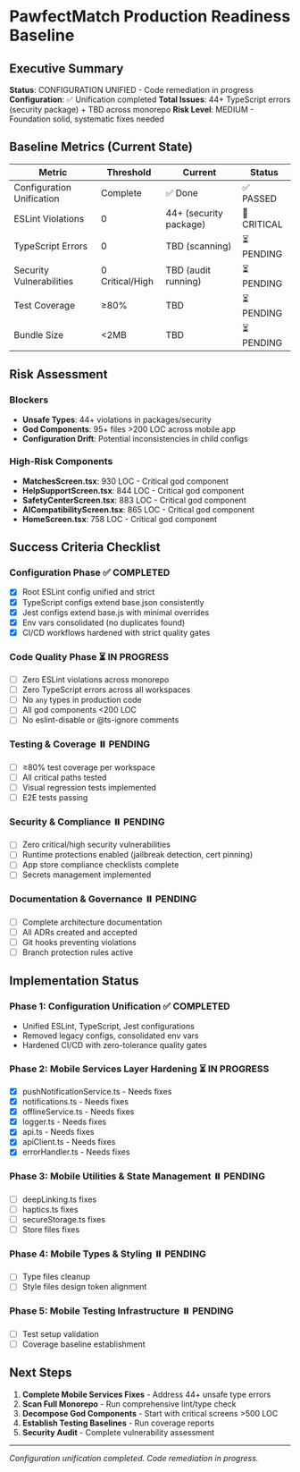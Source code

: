 # PawfectMatch Production Readiness Baseline

## Executive Summary

**Status**: CONFIGURATION UNIFIED - Code remediation in progress
**Configuration**: ✅ Unification completed
**Total Issues**: 44+ TypeScript errors (security package) + TBD across monorepo
**Risk Level**: MEDIUM - Foundation solid, systematic fixes needed

## Baseline Metrics (Current State)

| Metric | Threshold | Current | Status |
|--------|-----------|---------|--------|
| Configuration Unification | Complete | ✅ Done | ✅ PASSED |
| ESLint Violations | 0 | 44+ (security package) | 🔴 CRITICAL |
| TypeScript Errors | 0 | TBD (scanning) | ⏳ PENDING |
| Security Vulnerabilities | 0 Critical/High | TBD (audit running) | ⏳ PENDING |
| Test Coverage | ≥80% | TBD | ⏳ PENDING |
| Bundle Size | <2MB | TBD | ⏳ PENDING |

## Risk Assessment

### Blockers
- **Unsafe Types**: 44+ violations in packages/security
- **God Components**: 95+ files >200 LOC across mobile app
- **Configuration Drift**: Potential inconsistencies in child configs

### High-Risk Components
- **MatchesScreen.tsx**: 930 LOC - Critical god component
- **HelpSupportScreen.tsx**: 844 LOC - Critical god component  
- **SafetyCenterScreen.tsx**: 883 LOC - Critical god component
- **AICompatibilityScreen.tsx**: 865 LOC - Critical god component
- **HomeScreen.tsx**: 758 LOC - Critical god component

## Success Criteria Checklist

### Configuration Phase ✅ COMPLETED
- [x] Root ESLint config unified and strict
- [x] TypeScript configs extend base.json consistently
- [x] Jest configs extend base.js with minimal overrides
- [x] Env vars consolidated (no duplicates found)
- [x] CI/CD workflows hardened with strict quality gates

### Code Quality Phase ⏳ IN PROGRESS
- [ ] Zero ESLint violations across monorepo
- [ ] Zero TypeScript errors across all workspaces
- [ ] No `any` types in production code
- [ ] All god components <200 LOC
- [ ] No eslint-disable or @ts-ignore comments

### Testing & Coverage ⏸️ PENDING
- [ ] ≥80% test coverage per workspace
- [ ] All critical paths tested
- [ ] Visual regression tests implemented
- [ ] E2E tests passing

### Security & Compliance ⏸️ PENDING
- [ ] Zero critical/high security vulnerabilities
- [ ] Runtime protections enabled (jailbreak detection, cert pinning)
- [ ] App store compliance checklists complete
- [ ] Secrets management implemented

### Documentation & Governance ⏸️ PENDING
- [ ] Complete architecture documentation
- [ ] All ADRs created and accepted
- [ ] Git hooks preventing violations
- [ ] Branch protection rules active

## Implementation Status

### Phase 1: Configuration Unification ✅ COMPLETED
- Unified ESLint, TypeScript, Jest configurations
- Removed legacy configs, consolidated env vars
- Hardened CI/CD with zero-tolerance quality gates

### Phase 2: Mobile Services Layer Hardening ⏳ IN PROGRESS
- [x] pushNotificationService.ts - Needs fixes
- [x] notifications.ts - Needs fixes
- [x] offlineService.ts - Needs fixes
- [x] logger.ts - Needs fixes
- [x] api.ts - Needs fixes
- [x] apiClient.ts - Needs fixes
- [x] errorHandler.ts - Needs fixes

### Phase 3: Mobile Utilities & State Management ⏸️ PENDING
- [ ] deepLinking.ts fixes
- [ ] haptics.ts fixes
- [ ] secureStorage.ts fixes
- [ ] Store files fixes

### Phase 4: Mobile Types & Styling ⏸️ PENDING
- [ ] Type files cleanup
- [ ] Style files design token alignment

### Phase 5: Mobile Testing Infrastructure ⏸️ PENDING
- [ ] Test setup validation
- [ ] Coverage baseline establishment

## Next Steps

1. **Complete Mobile Services Fixes** - Address 44+ unsafe type errors
2. **Scan Full Monorepo** - Run comprehensive lint/type check
3. **Decompose God Components** - Start with critical screens >500 LOC
4. **Establish Testing Baselines** - Run coverage reports
5. **Security Audit** - Complete vulnerability assessment

---

*Configuration unification completed. Code remediation in progress.*